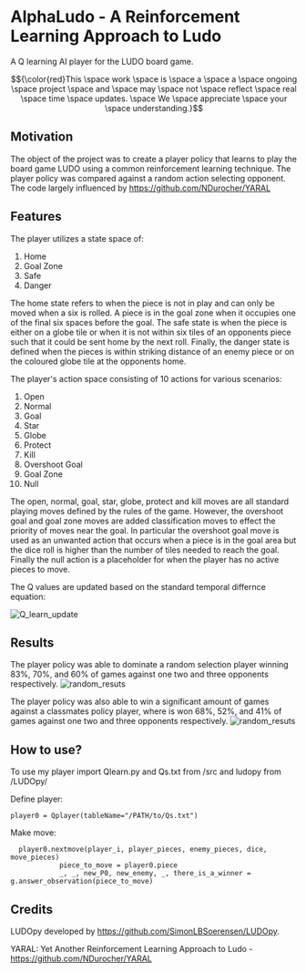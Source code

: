 # AlphaLudo - A Reinforcement Learning Approach to Ludo
A Q learning AI player for the LUDO board game.

$${\color{red}This \space work \space is \space a \space a \space ongoing  \space project \space and \space may \space not \space reflect \space real \space time \space updates. \space We \space appreciate \space your \space understanding.}$$

## Motivation
The object of the project was to create a player policy that learns to play the board game LUDO using a common reinforcement learning technique. The player policy was compared against a random action selecting opponent. The code largely influenced by https://github.com/NDurocher/YARAL

## Features
The player utilizes a state space of:
1. Home
2. Goal Zone
3. Safe
4. Danger

The home state refers to when the piece is not in play and can only be moved
when a six is rolled. A piece is in the goal zone when it occupies one of the final
six spaces before the goal. The safe state is when the piece is either on a globe
tile or when it is not within six tiles of an opponents piece such that it could be
sent home by the next roll. Finally, the danger state is defined when the pieces
is within striking distance of an enemy piece or on the coloured globe tile at the
opponents home. 

The player's action space consisting of 10 actions for various scenarios:
1. Open
2. Normal
3. Goal
4. Star
5. Globe
6. Protect
7. Kill
8. Overshoot Goal
9. Goal Zone
10. Null

The open, normal, goal, star, globe, protect and kill moves are all standard
playing moves defined by the rules of the game. However, the overshoot goal and
goal zone moves are added classification moves to effect the priority of moves
near the goal. In particular the overshoot goal move is used as an unwanted
action that occurs when a piece is in the goal area but the dice roll is higher
than the number of tiles needed to reach the goal. Finally the null action is a placeholder for when the player
has no active pieces to move.

The Q values are updated based on the standard temporal differnce equation:

![Q_learn_update](./Images/Q_learning_update.png)

## Results
The player policy was able to dominate a random selection player winning 83%, 70%, and 60% of games against one two and three opponents respectively.
![random_resuts](./Images/WR_all3Opp.png)

The player policy was also able to win a significant amount of games against a classmates policy player, where is won 68%, 52%, and 41% of games against one two and three opponents respectively.
![random_resuts](./Images/WR_all3Jan.png)

## How to use?
To use my player import Qlearn.py and Qs.txt from /src and ludopy from /LUDOpy/

Define player:
```
player0 = Qplayer(tableName="/PATH/to/Qs.txt")
```
Make move:
```
  player0.nextmove(player_i, player_pieces, enemy_pieces, dice, move_pieces)
            piece_to_move = player0.piece
            _, _, new_P0, new_enemy, _, there_is_a_winner = g.answer_observation(piece_to_move)
```

## Credits
LUDOpy developed by https://github.com/SimonLBSoerensen/LUDOpy.

YARAL: Yet Another Reinforcement Learning Approach to Ludo - https://github.com/NDurocher/YARAL
